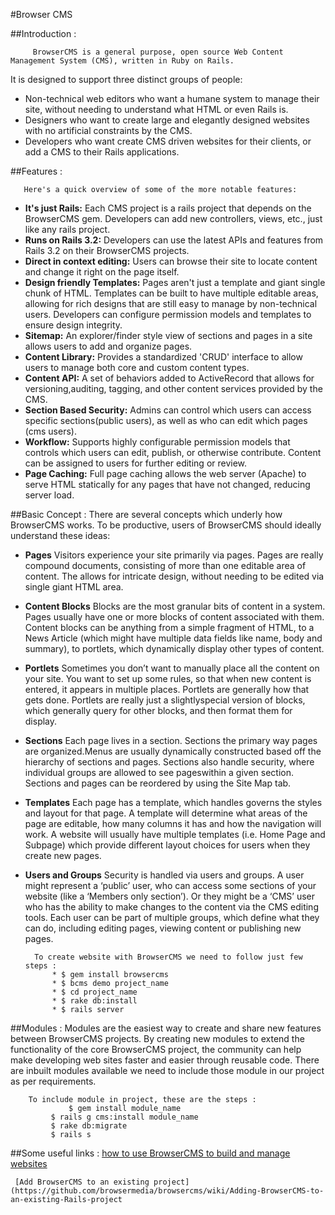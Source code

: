 #Browser CMS

##Introduction :

         BrowserCMS is a general purpose, open source Web Content Management System (CMS), written in Ruby on Rails. 
It is designed to support three distinct groups of people:

* Non-technical web editors who want a humane system to manage their site, without needing to understand what HTML or even Rails is.
* Designers who want to create large and elegantly designed websites with no artificial
constraints by the CMS.
* Developers who want create CMS driven websites for their clients, or add a CMS to their
Rails applications.

##Features :

       Here's a quick overview of some of the more notable features:
* **It's just Rails:**
        Each CMS project is a rails project that depends on the BrowserCMS gem. Developers can add new controllers, views, etc., just like any rails project.
* **Runs on Rails 3.2:**
	Developers can use the latest APIs and features from Rails 3.2 on their BrowserCMS projects.
* **Direct in context editing:**
	Users can browse their site to locate content and change it right on the page itself.
* **Design friendly Templates:**
	Pages aren't just a template and giant single chunk of HTML. Templates can be built to have multiple editable areas, allowing for rich
designs that are still easy to manage by non-technical users. Developers can configure permission models and templates to ensure design integrity.
* **Sitemap:**
	An explorer/finder style view of sections and pages in a site allows users to add and organize pages.
* **Content Library:**
	Provides a standardized 'CRUD' interface to allow users to manage both core and custom content types.
* **Content API:**
	A set of behaviors added to ActiveRecord that allows for versioning,auditing, tagging, and other content services provided by the CMS.
* **Section Based Security:**
	Admins can control which users can access specific sections(public users), as well as who can edit which pages (cms users).
* **Workflow:**
	Supports highly configurable permission models that controls which users can edit, publish, or otherwise contribute. Content can be assigned to users for further editing or review.
* **Page Caching:**
	Full page caching allows the web server (Apache) to serve HTML statically for any pages that have not changed, reducing server load.


##Basic Concept :
	There are several concepts which underly how BrowserCMS works. To be productive, users of BrowserCMS should ideally understand these ideas:
* **Pages**
	Visitors experience your site primarily via pages. Pages are really compound documents, consisting of more than one editable area of content. The allows for intricate design, without needing to be edited via single giant HTML area.
* **Content Blocks**
	Blocks are the most granular bits of content in a system. Pages usually have one or more blocks of content associated with them. Content blocks can be anything from a simple fragment of HTML, to a News Article (which might have multiple data fields like name, body and summary), to portlets, which dynamically display other types of content.
* **Portlets**
	Sometimes you don’t want to manually place all the content on your site. You want to set up some rules, so that when new content is entered, it appears in multiple places. Portlets are generally how that gets done. Portlets are really just a slightlyspecial version of blocks, which generally query for other blocks, and then format them for display.
* **Sections** 
        Each page lives in a section. Sections the primary way pages are organized.Menus are usually dynamically constructed based off the hierarchy of sections and pages. Sections also handle security, where individual groups are allowed to see pageswithin a given section. Sections and pages can be reordered by using the Site Map tab.
* **Templates** 
	Each page has a template, which handles governs the styles and layout for that page. A template will determine what areas of the page are editable, how many columns it has and how the navigation will work. A website will usually have multiple templates (i.e. Home Page and Subpage) which provide different layout choices for users when they create new pages.
* **Users and Groups**
	 Security is handled via users and groups. A user might represent a ‘public’ user, who can access some sections of your website (like a ‘Members only section’). Or they might be a ‘CMS’ user who has the ability to make changes to the content via the CMS editing tools. Each user can be part of multiple groups, which define what they can do, including editing pages, viewing content or publishing new pages.


		To create website with BrowserCMS we need to follow just few steps :
			* $ gem install browsercms
			* $ bcms demo project_name
			* $ cd project_name
			* $ rake db:install
			* $ rails server



##Modules :
	Modules are the easiest way to create and share new features between BrowserCMS projects. By creating new modules to extend the functionality of the core BrowserCMS project, the community can help make developing web sites faster and easier
through reusable code.
	There are inbuilt modules available we need to include those module in our
project as per requirements.

		To include module in project, these are the steps :
		         $ gem install module_name
			 $ rails g cms:install module_name
			 $ rake db:migrate
			 $ rails s

##Some useful links :
	 [how to use BrowserCMS to build and manage websites](https://github.com/browsermedia/browsercms/wiki/User%27s-manual)

	 [Add BrowserCMS to an existing project](https://github.com/browsermedia/browsercms/wiki/Adding-BrowserCMS-to-an-existing-Rails-project











	






	



       

